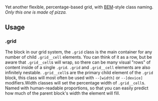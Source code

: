 Yet another flexible, percentage-based grid, with [BEM](http://bem.info/)-style class naming. *Only this one is made of pizza.*

## Usage

### .grid

The block in our grid system, the `.grid` class is the main container for any number of child `.grid__cell` elements. You can think of it as a row, but be aware that `.grid__cell`s will wrap, so there can be many visual "rows" of content inside of a single `.grid`. `.grid` and `.grid__cell` elements are also infinitely nestable. `.grid__cell`s are the primary child element of the `.grid` block, this class will most often be used with `--[width]` or `--[device]` modifiers.Width classes will set the percentage width of `.grid__cell`s. Named with human-readable proportions, so that you can easily predict how much of the parent block's width the element will fill.